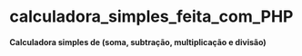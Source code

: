 # calculadora_simples_feita_com_PHP

<h4>Calculadora simples de (soma, subtração, multiplicação e divisão)</h4>
